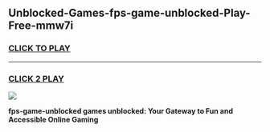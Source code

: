 
## Unblocked-Games-fps-game-unblocked-Play-Free-mmw7i
<h3>
<a href="https://premium76.site?title=fps-game-unblocked&ref=17A">CLICK TO PLAY</a></h3>
<hr>

<h3>
<a href="https://premium76.site?title=fps-game-unblocked&ref=17A">CLICK 2 PLAY</a>
  
</h3>

<a href="https://premium76.site?title=fps-game-unblocked&ref=17A"><img src="https://clearcache.store/games.png"></a>


**fps-game-unblocked games unblocked: Your Gateway to Fun and Accessible Online Gaming**
